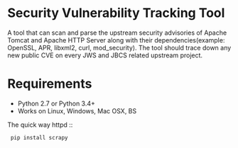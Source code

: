 # Security Vulnerability Tracking Tool
 A tool that can scan and parse the upstream security advisories of Apache Tomcat and Apache HTTP Server along with their dependencies(example: OpenSSL, APR, libxml2, curl, mod_security). The tool should trace down any new public CVE on every JWS and JBCS related upstream project.

# Requirements


* Python 2.7 or Python 3.4+
* Works on Linux, Windows, Mac OSX, BS

 The quick way httpd ::

     pip install scrapy
